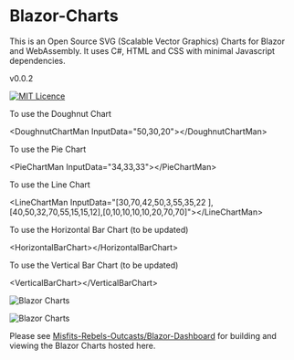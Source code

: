 # Blazor-Charts
This is an Open Source SVG (Scalable Vector Graphics) Charts for Blazor and WebAssembly. It uses C#, HTML and CSS with minimal Javascript dependencies.  

v0.0.2

[![MIT Licence](https://www.webassemblyman.com/images/mitlicense.png)](https://www.webassemblyman.com/MITLicense.txt)

To use the Doughnut Chart

&lt;DoughnutChartMan InputData="50,30,20"&gt;&lt;/DoughnutChartMan&gt;

To use the Pie Chart

&lt;PieChartMan InputData="34,33,33"&gt;&lt;/PieChartMan&gt;

To use the Line Chart

&lt;LineChartMan InputData="[30,70,42,50,3,55,35,22 ],[40,50,32,70,55,15,15,12],[0,10,10,10,10,20,70,70]"&gt;&lt;/LineChartMan&gt;

To use the Horizontal Bar Chart (to be updated)

&lt;HorizontalBarChart&gt;&lt;/HorizontalBarChart&gt;

To use the Vertical Bar Chart (to be updated)

&lt;VerticalBarChart&gt;&lt;/VerticalBarChart&gt;


![Blazor Charts](https://barcoderesource.com/blazor/blazorcharts.png)

![Blazor Charts](https://barcoderesource.com/blazor/blazorbarcharts.png)

Please see [Misfits-Rebels-Outcasts/Blazor-Dashboard](https://github.com/Misfits-Rebels-Outcasts/Blazor-Dashboard) for building and viewing the Blazor Charts hosted here.
